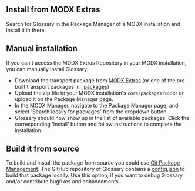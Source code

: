 ## Install from MODX Extras

Search for Glossary in the Package Manager of a MODX installation and install it in there.

## Manual installation

If you can't access the MODX Extras Repository in your MODX installation, you can manually install Glossary.

* Download the transport package from [MODX Extras](https://modx.com/extras/package/glossaryofterms)
  (or one of the pre built transport packages in [_packages](https://github.com/Jako/Glossary/tree/master/_packages))
* Upload the zip file to your MODX installation's `core/packages` folder or upload it on the Package Manager page.
* In the MODX Manager, navigate to the Package Manager page, and select 'Search locally for packages' from the dropdown 
  button.
* Glossary should now show up in the list of available packages. Click the corresponding 'Install' button and follow 
  instructions to complete the installation.

## Build it from source

To build and install the package from source you could use [Git Package Management](https://github.com/TheBoxer/Git-Package-Management). 
The GitHub repository of Glossary contains a [config.json](https://github.com/Jako/Glossary/blob/master/_build/config.json) 
to build that package locally. Use this option, if you want to debug Glossary and/or contribute bugfixes and enhancements.
